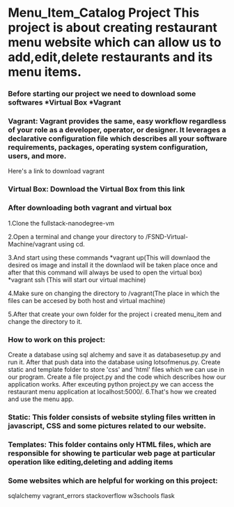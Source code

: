 # Menu_Item_Catalog Project This project is about creating restaurant menu website which can allow us to add,edit,delete restaurants and its menu items.

### Before starting our project we need to download some softwares *Virtual Box *Vagrant

### Vagrant: Vagrant provides the same, easy workflow regardless of your role as a developer, operator, or designer. It leverages a declarative configuration file which describes all your software requirements, packages, operating system configuration, users, and more.

Here's a link to download vagrant

### Virtual Box: Download the Virtual Box from this link

### After downloading both vagrant and virtual box

  1.Clone the fullstack-nanodegree-vm
 
  2.Open a terminal and change your directory to /FSND-Virtual-Machine/vagrant using cd. 
 
 3.And start using these commands *vagrant up(This will downlaod the desired os image and
  install it the downlaod will be taken place once and after that this command will always be used to open the virtual box) *vagrant ssh (This will   start our virtual machine) 
  
 4.Make sure on changing the directory to /vagrant(The place in which the files can be accesed by both host and virtual machine)
 
  5.After that create   your own folder for the project i created menu_item and change the directory to it.
### How to work on this project:

Create a database using sql alchemy and save it as databasesetup.py and run it.
After that push data into the database using lotsofmenus.py.
Create static and template folder to store 'css' and 'html' files which we can use in our program.
Create a file project.py and the code which describes how our application works.
After exceuting python project.py we can access the restaurant menu application at localhost:5000/. 
6.That's how we created and use the menu app.
  ### Static: This folder consists of website styling files written in javascript, CSS and some pictures related to our website.

  ### Templates: This folder contains only HTML files, which are responsible for showing te particular web page at particular operation like                 editing,deleting and adding items

### Some websites which are helpful for working on this project:
sqlalchemy
vagrant_errors
stackoverflow
w3schools
flask
